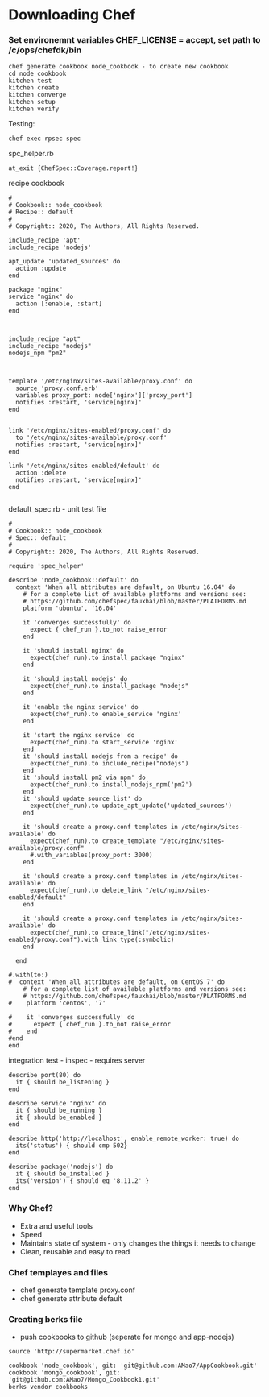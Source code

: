 # Downloading Chef
### Set environemnt variables CHEF_LICENSE = accept, set path to /c/ops/chefdk/bin

````
chef generate cookbook node_cookbook - to create new cookbook
cd node_cookbook
kitchen test
kitchen create
kitchen converge
kitchen setup
kitchen verify    
````
Testing:
````
chef exec rpsec spec
````
spc_helper.rb
````
at_exit {ChefSpec::Coverage.report!}
````
recipe cookbook
````
#
# Cookbook:: node_cookbook
# Recipe:: default
#
# Copyright:: 2020, The Authors, All Rights Reserved.

include_recipe 'apt'
include_recipe 'nodejs'

apt_update 'updated_sources' do
  action :update
end

package "nginx"
service "nginx" do
  action [:enable, :start]
end



include_recipe "apt"
include_recipe "nodejs"
nodejs_npm "pm2"



template '/etc/nginx/sites-available/proxy.conf' do
  source 'proxy.conf.erb'
  variables proxy_port: node['nginx']['proxy_port']
  notifies :restart, 'service[nginx]'
end


link '/etc/nginx/sites-enabled/proxy.conf' do
  to '/etc/nginx/sites-available/proxy.conf'
  notifies :restart, 'service[nginx]'
end

link '/etc/nginx/sites-enabled/default' do
  action :delete
  notifies :restart, 'service[nginx]'
end


````
default_spec.rb - unit test file
````
#
# Cookbook:: node_cookbook
# Spec:: default
#
# Copyright:: 2020, The Authors, All Rights Reserved.

require 'spec_helper'

describe 'node_cookbook::default' do
  context 'When all attributes are default, on Ubuntu 16.04' do
    # for a complete list of available platforms and versions see:
    # https://github.com/chefspec/fauxhai/blob/master/PLATFORMS.md
    platform 'ubuntu', '16.04'

    it 'converges successfully' do
      expect { chef_run }.to_not raise_error
    end

    it 'should install nginx' do
      expect(chef_run).to install_package "nginx"
    end

    it 'should install nodejs' do
      expect(chef_run).to install_package "nodejs"
    end

    it 'enable the nginx service' do
      expect(chef_run).to enable_service 'nginx'
    end

    it 'start the nginx service' do
      expect(chef_run).to start_service 'nginx'
    end
    it 'should install nodejs from a recipe' do
      expect(chef_run).to include_recipe("nodejs")
    end
    it 'should install pm2 via npm' do
      expect(chef_run).to install_nodejs_npm('pm2')
    end
    it 'should update source list' do
      expect(chef_run).to update_apt_update('updated_sources')
    end

    it 'should create a proxy.conf templates in /etc/nginx/sites-available' do
      expect(chef_run).to create_template "/etc/nginx/sites-available/proxy.conf"
      #.with_variables(proxy_port: 3000)
    end

    it 'should create a proxy.conf templates in /etc/nginx/sites-available' do
      expect(chef_run).to delete_link "/etc/nginx/sites-enabled/default"
    end

    it 'should create a proxy.conf templates in /etc/nginx/sites-available' do
      expect(chef_run).to create_link("/etc/nginx/sites-enabled/proxy.conf").with_link_type(:symbolic)
    end

  end

#.with(to:)
#  context 'When all attributes are default, on CentOS 7' do
    # for a complete list of available platforms and versions see:
    # https://github.com/chefspec/fauxhai/blob/master/PLATFORMS.md
#    platform 'centos', '7'

#    it 'converges successfully' do
#      expect { chef_run }.to_not raise_error
#    end
#end
end

````

integration test - inspec - requires server
````
describe port(80) do
  it { should be_listening }
end

describe service "nginx" do
  it { should be_running }
  it { should be_enabled }
end

describe http('http://localhost', enable_remote_worker: true) do
  its('status') { should cmp 502}
end

describe package('nodejs') do
  it { should be_installed }
  its('version') { should eq '8.11.2' }
end
````

### Why Chef?
- Extra and useful tools
- Speed
- Maintains state of system - only changes the things it needs to change
- Clean, reusable and easy to read


### Chef templayes and files
-  chef generate template proxy.conf
- chef generate attribute default


### Creating berks file
- push cookbooks to github (seperate for mongo and app-nodejs)
````
source 'http://supermarket.chef.io'

cookbook 'node_cookbook', git: 'git@github.com:AMao7/AppCookbook.git'
cookbook 'mongo_cookbook', git: 'git@github.com:AMao7/Mongo_Cookbook1.git'
berks vendor cookbooks
````